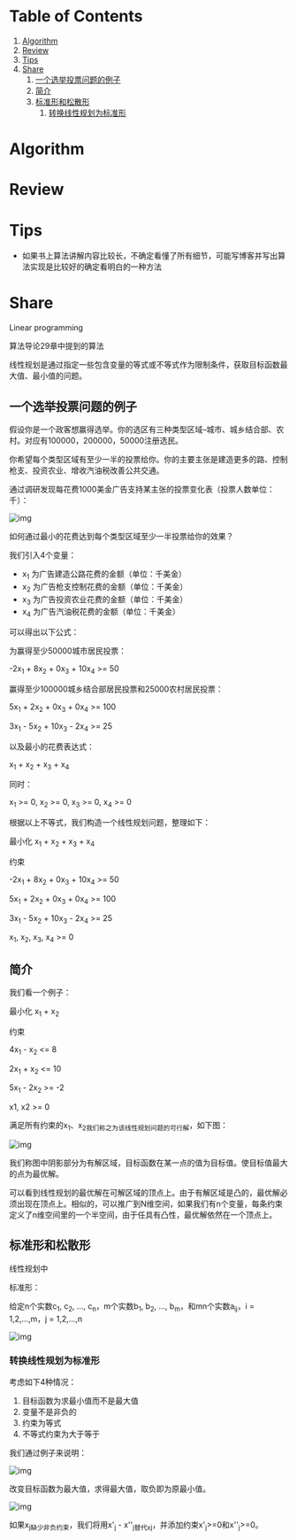 
# Table of Contents

1.  [Algorithm](#orgedea58d)
2.  [Review](#org2061e39)
3.  [Tips](#orgc8a3646)
4.  [Share](#orga378145)
    1.  [一个选举投票问题的例子](#orga763a6d)
    2.  [简介](#org504db4d)
    3.  [标准形和松散形](#orgc8d015b)
        1.  [转换线性规划为标准形](#org38e7994)


<a id="orgedea58d"></a>

# Algorithm


<a id="org2061e39"></a>

# Review


<a id="orgc8a3646"></a>

# Tips

-   如果书上算法讲解内容比较长，不确定看懂了所有细节，可能写博客并写出算法实现是比较好的确定看明白的一种方法


<a id="orga378145"></a>

# Share

Linear programming

算法导论29章中提到的算法

线性规划是通过指定一些包含变量的等式或不等式作为限制条件，获取目标函数最大值、最小值的问题。


<a id="orga763a6d"></a>

## 一个选举投票问题的例子

假设你是一个政客想赢得选举。你的选区有三种类型区域&#x2013;城市、城乡结合部、农村。对应有100000，200000，50000注册选民。

你希望每个类型区域有至少一半的投票给你。你的主要主张是建造更多的路、控制枪支、投资农业、增收汽油税改善公共交通。

通过调研发现每花费1000美金广告支持某主张的投票变化表（投票人数单位：千）：

![img](../img/effect_of_policies_on_voters.png)

如何通过最小的花费达到每个类型区域至少一半投票给你的效果？

我们引入4个变量：

-   x<sub>1</sub> 为广告建造公路花费的金额（单位：千美金）
-   x<sub>2</sub> 为广告枪支控制花费的金额（单位：千美金）
-   x<sub>3</sub> 为广告投资农业花费的金额（单位：千美金）
-   x<sub>4</sub> 为广告汽油税花费的金额（单位：千美金）

可以得出以下公式：

为赢得至少50000城市居民投票：

-2x<sub>1</sub> + 8x<sub>2</sub> + 0x<sub>3</sub> + 10x<sub>4</sub> >= 50

赢得至少100000城乡结合部居民投票和25000农村居民投票：

5x<sub>1</sub> + 2x<sub>2</sub> + 0x<sub>3</sub> + 0x<sub>4</sub> >= 100

3x<sub>1</sub> - 5x<sub>2</sub> + 10x<sub>3</sub> - 2x<sub>4</sub> >= 25

以及最小的花费表达式：

x<sub>1</sub> + x<sub>2</sub> + x<sub>3</sub> + x<sub>4</sub>

同时：

x<sub>1</sub> >= 0, x<sub>2</sub> >= 0, x<sub>3</sub> >= 0, x<sub>4</sub> >= 0

根据以上不等式，我们构造一个线性规划问题，整理如下：

最小化    x<sub>1</sub> + x<sub>2</sub> + x<sub>3</sub> + x<sub>4</sub>

约束

-2x<sub>1</sub> + 8x<sub>2</sub> + 0x<sub>3</sub> + 10x<sub>4</sub> >= 50

5x<sub>1</sub> + 2x<sub>2</sub> + 0x<sub>3</sub> + 0x<sub>4</sub> >= 100

3x<sub>1</sub> - 5x<sub>2</sub> + 10x<sub>3</sub> - 2x<sub>4</sub> >= 25

x<sub>1</sub>, x<sub>2</sub>, x<sub>3</sub>, x<sub>4</sub> >= 0


<a id="org504db4d"></a>

## 简介

我们看一个例子：

最小化    x<sub>1</sub> + x<sub>2</sub>

约束

4x<sub>1</sub> - x<sub>2</sub> <= 8

2x<sub>1</sub> + x<sub>2</sub> <= 10

5x<sub>1</sub> - 2x<sub>2</sub> >= -2

x1, x2 >= 0

满足所有约束的x<sub>1</sub>、x<sub>2我们称之为该线性规划问题的可行解</sub>，如下图：

![img](../img/feasible_solution_of_linear_programming.png)

我们称图中阴影部分为有解区域，目标函数在某一点的值为目标值。使目标值最大的点为最优解。

可以看到线性规划的最优解在可解区域的顶点上。由于有解区域是凸的，最优解必须出现在顶点上。相似的，可以推广到N维空间，如果我们有n个变量，每条约束定义了n维空间里的一个半空间，由于任具有凸性，最优解依然在一个顶点上。


<a id="orgc8d015b"></a>

## 标准形和松散形

线性规划中

标准形：

给定n个实数c<sub>1</sub>, c<sub>2</sub>, &#x2026;, c<sub>n</sub>，m个实数b<sub>1</sub>, b<sub>2</sub>, &#x2026;, b<sub>m</sub>，和mn个实数a<sub>ij</sub>，i = 1,2,&#x2026;,m，j = 1,2,&#x2026;,n

![img](../img/standard_form_of_linear_programming.png)


<a id="org38e7994"></a>

### 转换线性规划为标准形

考虑如下4种情况：

1.  目标函数为求最小值而不是最大值
2.  变量不是非负的
3.  约束为等式
4.  不等式约束为大于等于

我们通过例子来说明：

![img](../img/convert_standard_form_example.png)

改变目标函数为最大值，求得最大值，取负即为原最小值。

![img](../img/fit_objective_function_to_maximize_for_standard_form.png)

如果x<sub>j缺少非负约束</sub>，我们将用x'<sub>j</sub> - x''<sub>j替代x</sub><sub>j</sub>，并添加约束x'<sub>j</sub>>=0和x''<sub>j</sub>>=0。

